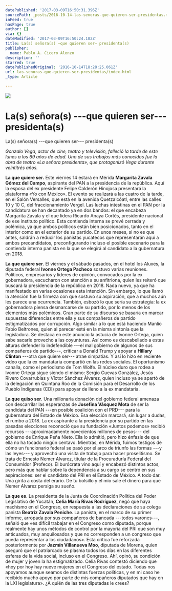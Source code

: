 ```yaml
---
datePublished: '2017-03-09T16:50:31.396Z'
sourcePath: _posts/2016-10-14-las-senoras-que-quieren-ser-presidentas.md
inFeed: true
hasPage: true
author: []
via: {}
dateModified: '2017-03-09T16:50:24.102Z'
title: La(s) señora(s) —que quieren ser— presidenta(s)
publisher:
  name: Pablo A. Cicero Alonzo
description: ''
starred: true
datePublishedOriginal: '2016-10-14T18:28:25.061Z'
url: las-senoras-que-quieren-ser-presidentas/index.html
_type: Article

---
```

![](https://the-grid-user-content.s3-us-west-2.amazonaws.com/868b8b60-c426-42f8-873d-19fa01bd6817.jpg)

# La(s) señora(s) ---que quieren ser--- presidenta(s)

La(s) señora(s) ---que quieren ser--- presidenta(s)

_Gonzalo Vega, actor de cine, teatro y televisión, falleció la tarde de este lunes a los 69 años de edad. Uno de sus trabajos más conocidos fue la obra de teatro «La señora presidenta», que protagonizó Vega durante veintitrés años._

**La que quiere ser.** Este viernes 14 estará en Mérida **Margarita Zavala Gómez del Campo**, aspirante del PAN a la presidencia de la república. Aquí la esposa del ex presidente Felipe Calderón Hinojosa presentará la plataforma «Yo con México». El evento se realizará a las cuatro de la tarde, en el Salón Versalles, que está en la avenida Quetzalcóatl, entre las calles 10 y 10 C, del fraccionamiento Vergel. Las luchas intestinas en el PAN por la candidatura se han decantado ya en dos bandos: el que encabeza Margarita Zavala y el que lidera Ricardo Anaya Cortés, presidente nacional de ese instituto político. Esta contienda interna se prevé cerrada y polémica, ya que ambos políticos están bien posicionados, tanto en el interior como en el exterior de su partido. En unos meses, si no es que antes, saldrán a reducir los panistas yucatecos que representarán aquí a ambos precandidatos, preconfigurando incluso el posible escenario para la contienda interna panista en la que se elegirá al candidato a la gubernatura en 2018\.

**La que quiere ser**. El viernes y el sábado pasados, en el hotel los Aluxes, la diputada federal **Ivonne Ortega Pacheco** sostuvo varias reuniones. Políticos, empresarios y líderes de opinión, convocados por la ex gobernadora, escucharon con atención a su anfitriona, quien les reiteró que buscará la presidencia de la república en 2018\. Nada nuevo, ya que ha manifestado en varias ocasiones esta intención. Sin embargo, lo que llamó la atención fue la firmeza con que sostuvo su aspiración, que a muchos aún les parece una ocurrencia. También, esbozó lo que sería su estrategia: la ex gobernadora piensa desmarcarse de su partido, por lo menos de los elementos más polémicos. Gran parte de su discurso se basaría en marcar supuestas diferencias entre ella y sus compañeros de partido estigmatizados por corrupción. Algo similar a lo que está haciendo Manlio Fabio Beltrones, quien al parecer está en la misma sintonía que la legisladora. Se destaca en este anuncio la astucia de Ivonne Ortega, quien sabe sacarle provecho a las coyunturas. Así como es descabellado a estas alturas defender lo indefendible ---el mal gobierno de algunos de sus compañeros de partido---, criticar a Donald Trump y apoyar a **Hillary Clinton** ---otra que quiere ser--- atrae simpatías. Y así lo hizo en reciente video que la ex mandataria compartió en las redes sociales. El oportunismo canalla, como el periodismo de Tom Wolfe. El núcleo duro que rodea a Ivonne Ortega sigue siendo el mismo: Sergio Cuevas González, Jesús Rivero Covarrubias y Víctor Sánchez Álvarez, quien incluso ya se apartó de la delegación en Quintana Roo de la Comisión para el Desarrollo de los Pueblo Indígenas (CDI) para apoyar de lleno a la ex mandataria.

**La que quiso ser**. Una millonaria donación del gobierno federal amenaza con descarrilar las esperanzas de **Josefina Vásquez Mota** de ser la candidata del PAN ---en posible coalición con el PRD--- para la gubernatura del Estado de México. Esa elección marcará, sin lugar a dudas, el rumbo a 2018\. La ex aspirante a la presidencia por su partido en las pasadas elecciones reconoció que su fundación «Juntos podemos» recibió recursos ---aproximadamente novecientos millones de pesos--- del gobierno de Enrique Peña Nieto. Ella lo admitió, pero hizo énfasis de que ella no ha tocado ningún centavo. Mientras, en Mérida, fuimos testigos de cómo un funcionario federal se pasó por el arco de triunfo las formas ---y las leyes--- y aprovechó una visita de trabajo para hacer proselitismo. Se trata de Ernesto Nemer Alvarez, titular de la Procuraduría Federal del Consumidor (Profeco). El burócrata vino aquí y encabezó distintos actos, pero más que hablar sobre la dependencia a su cargo se centró en sus aspiraciones: ser el candidato del PRI en el Estado de México. A todo dar. Una girita a costa del erario. De tu bolsillo y el mío sale el dinero para que Nemer Alvarez persiga su sueño.

**La que es**. La presidenta de la Junta de Coordinación Política del Poder Legislativo de Yucatán, **Celia María Rivas Rodríguez**, negó que haya machismo en el Congreso, en respuesta a las declaraciones de su colega panista **Beatriz Zavala Peniche**. La panista, en el marco de su primer informe, arropada por sus compañeros de bancada ---todos varones---, señaló que «es difícil trabajar en el Congreso como diputada, porque realmente hay unos métodos de control por la mayoría del PRI que son muy anticuados, muy anquilosados y que no corresponden a un congreso que pueda representar a los ciudadanos». Esta crítica fue reforzada posteriormente por **Jazmín Villanueva Moo**, diputada de Morena, quien aseguró que el patriarcado se plasma todos los días en las diferentes esferas de la vida social, incluso en el Congreso. Ahí, opinó, su condición de mujer y joven la ha estigmatizado. Celia Rivas contestó diciendo que «hoy por hoy hay nueve mujeres en el Congreso del estado. Todas nos apoyamos aunque seamos de distintas fuerzas políticas, y en mi caso he recibido mucho apoyo por parte de mis compañeros diputados que hay en la LXI legislatura». ¿A quién de las tres diputadas le crees?